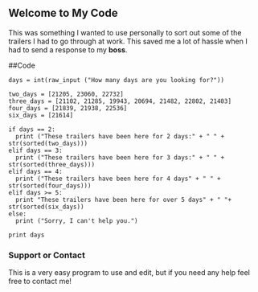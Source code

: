 ## Welcome to My Code

This was something I wanted to use personally to sort out some of the trailers I had to go through at work. This saved me a lot of hassle when I had to send a response to my **boss**.

##Code
```
days = int(raw_input ("How many days are you looking for?"))

two_days = [21205, 23060, 22732]
three_days = [21102, 21285, 19943, 20694, 21482, 22802, 21403]
four_days = [21839, 21938, 22536]
six_days = [21614]

if days == 2:
  print ("These trailers have been here for 2 days:" + " " + str(sorted(two_days)))
elif days == 3:
  print ("These trailers have been here for 3 days:" + " " + str(sorted(three_days)))
elif days == 4:
  print ("These trailers have been here for 4 days" + " " + str(sorted(four_days)))
elif days >= 5:
  print "These trailers have been here for over 5 days" + " "+ str(sorted(six_days))
else:
  print ("Sorry, I can't help you.")

print days
```


### Support or Contact

This is a very easy program to use and edit, but if you need any help feel free to contact me!
